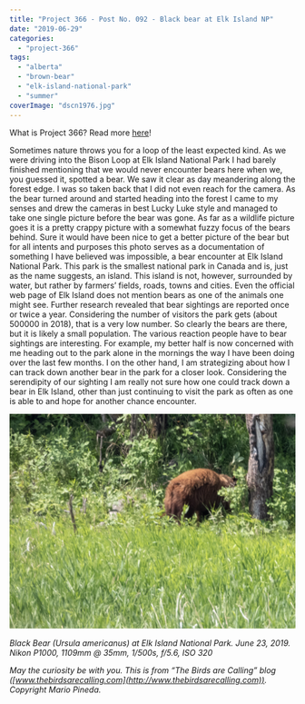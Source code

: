 ```yaml
---
title: "Project 366 - Post No. 092 - Black bear at Elk Island NP"
date: "2019-06-29"
categories: 
  - "project-366"
tags: 
  - "alberta"
  - "brown-bear"
  - "elk-island-national-park"
  - "summer"
coverImage: "dscn1976.jpg"
---
```


What is Project 366? Read more [here](https://thebirdsarecalling.com/2019/03/29/project-366/)!

Sometimes nature throws you for a loop of the least expected kind. As we were driving into the Bison Loop at Elk Island National Park I had barely finished mentioning that we would never encounter bears here when we, you guessed it, spotted a bear. We saw it clear as day meandering along the forest edge. I was so taken back that I did not even reach for the camera. As the bear turned around and started heading into the forest I came to my senses and drew the cameras in best Lucky Luke style and managed to take one single picture before the bear was gone. As far as a wildlife picture goes it is a pretty crappy picture with a somewhat fuzzy focus of the bears behind. Sure it would have been nice to get a better picture of the bear but for all intents and purposes this photo serves as a documentation of something I have believed was impossible, a bear encounter at Elk Island National Park. This park is the smallest national park in Canada and is, just as the name suggests, an island. This island is not, however, surrounded by water, but rather by farmers’ fields, roads, towns and cities. Even the official web page of Elk Island does not mention bears as one of the animals one might see. Further research revealed that bear sightings are reported once or twice a year. Considering the number of visitors the park gets (about 500000 in 2018), that is a very low number. So clearly the bears are there, but it is likely a small population. The various reaction people have to bear sightings are interesting. For example, my better half is now concerned with me heading out to the park alone in the mornings the way I have been doing over the last few months. I on the other hand, I am strategizing about how I can track down another bear in the park for a closer look. Considering the serendipity of our sighting I am really not sure how one could track down a bear in Elk Island, other than just continuing to visit the park as often as one is able to and hope for another chance encounter.

![](images/f87beb89-97a8-4ccf-9684-231f14c2d938.jpeg)

_Black Bear (Ursula americanus) at Elk Island National Park. June 23, 2019. Nikon P1000, 1109mm @ 35mm, 1/500s, f/5.6, ISO 320_

_May the curiosity be with you. This is from “The Birds are Calling” blog ([www.thebirdsarecalling.com](http://www.thebirdsarecalling.com)). Copyright Mario Pineda._
